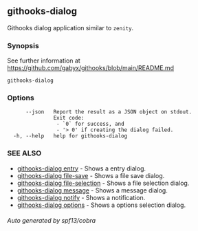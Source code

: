## githooks-dialog

Githooks dialog application similar to `zenity`.

### Synopsis

See further information at https://github.com/gabyx/githooks/blob/main/README.md

```
githooks-dialog
```

### Options

```
      --json   Report the result as a JSON object on stdout.
               Exit code:
               	- `0` for success, and
               	- '> 0' if creating the dialog failed.
  -h, --help   help for githooks-dialog
```

### SEE ALSO

- [githooks-dialog entry](githooks-dialog_entry.md) - Shows a entry dialog.
- [githooks-dialog file-save](githooks-dialog_file-save.md) - Shows a file save
  dialog.
- [githooks-dialog file-selection](githooks-dialog_file-selection.md) - Shows a
  file selection dialog.
- [githooks-dialog message](githooks-dialog_message.md) - Shows a message
  dialog.
- [githooks-dialog notify](githooks-dialog_notify.md) - Shows a notification.
- [githooks-dialog options](githooks-dialog_options.md) - Shows a options
  selection dialog.

###### Auto generated by spf13/cobra
